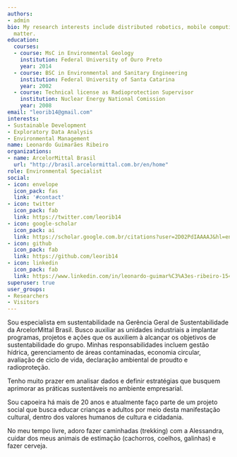 ```yaml
---
authors:
- admin
bio: My research interests include distributed robotics, mobile computing and programmable
  matter.
education:
  courses:
  - course: MsC in Environmental Geology
    institution: Federal University of Ouro Preto
    year: 2014
  - course: BSC in Environmental and Sanitary Engineering
    institution: Federal University of Santa Catarina 
    year: 2002
  - course: Technical license as Radioprotection Supervisor
    institution: Nuclear Energy National Comission
    year: 2008
email: "leorib14@gmail.com"
interests:
- Sustainable Development
- Exploratory Data Analysis
- Environmental Management
name: Leonardo Guimarães Ribeiro
organizations:
- name: ArcelorMittal Brasil
  url: "http://brasil.arcelormittal.com.br/en/home"
role: Environmental Specialist
social:
- icon: envelope
  icon_pack: fas
  link: '#contact'
- icon: twitter
  icon_pack: fab
  link: https://twitter.com/leorib14
- icon: google-scholar
  icon_pack: ai
  link: https://scholar.google.com.br/citations?user=2D02PdIAAAAJ&hl=en
- icon: github
  icon_pack: fab
  link: https://github.com/leorib14
- icon: linkedin
  icon_pack: fab
  link: https://www.linkedin.com/in/leonardo-guimar%C3%A3es-ribeiro-15456827/
superuser: true
user_groups:
- Researchers
- Visitors
---
```


Sou especialista em sustentabilidade na Gerência Geral de Sustentabilidade da ArcelorMittal Brasil. Busco auxiliar as unidades industriais a implantar programas, projetos e ações que os auxiliem à alcançar os objetivos de sustentabilidade do grupo. Minhas responsabilidades incluem gestão hídrica, gerenciamento de áreas contaminadas, economia circular, avaliação de ciclo de vida, declaração ambiental de proudto e radioproteção.

Tenho muito prazer em analisar dados e definir estratégias que busquem aprimorar as práticas sustentáveis no ambiente empresarial.

Sou capoeira há mais de 20 anos e atualmente faço parte de um projeto social que busca educar crianças e adultos por meio desta manifestação cultural, dentro dos valores humanos de cultura e cidadania. 

No meu tempo livre, adoro fazer caminhadas (trekking) com a Alessandra, cuidar dos meus animais de estimação (cachorros, coelhos, galinhas) e fazer cerveja.
